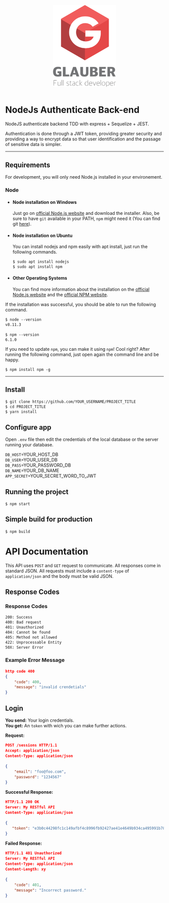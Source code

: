 <div style="width: 100%; display: flex; align-items: center; justify-content: center;">
    <p align="center">
        <img width="200px" src="./logo.png" alt="">
    </p>
</div>

# NodeJs Authenticate Back-end

NodeJS authenticate backend TDD with express + Sequelize + JEST.

Authentication is done through a JWT token, providing greater security and providing a way to encrypt data so that user identification and the passage of sensitive data is simpler.

---
## Requirements

For development, you will only need Node.js installed in your environement.

### Node
- #### Node installation on Windows

  Just go on [official Node.js website](https://nodejs.org/) and download the installer.
Also, be sure to have `git` available in your PATH, `npm` might need it (You can find git [here](https://git-scm.com/)).

- #### Node installation on Ubuntu

  You can install nodejs and npm easily with apt install, just run the following commands.

      $ sudo apt install nodejs
      $ sudo apt install npm

- #### Other Operating Systems
  You can find more information about the installation on the [official Node.js website](https://nodejs.org/) and the [official NPM website](https://npmjs.org/).

If the installation was successful, you should be able to run the following command.

    $ node --version
    v8.11.3

    $ npm --version
    6.1.0

If you need to update `npm`, you can make it using `npm`! Cool right? After running the following command, just open again the command line and be happy.

    $ npm install npm -g

---

## Install

    $ git clone https://github.com/YOUR_USERNAME/PROJECT_TITLE
    $ cd PROJECT_TITLE
    $ yarn install

## Configure app

Open `.env` file then edit  the credentials of the local database or the server running your database.

`DB_HOST`=YOUR_HOST_DB<br>
`DB_USER`=YOUR_USER_DB<br>
`DB_PASS`=YOUR_PASSWORD_DB<br>
`DB_NAME`=YOUR_DB_NAME<br>
`APP_SECRET`=YOUR_SECRET_WORD_TO_JWT<br>

## Running the project

    $ npm start

## Simple build for production

    $ npm build

# API Documentation
This API uses `POST` and `GET` request to communicate. All responses come in standard JSON. All requests must include a `content-type` of `application/json` and the body must be valid JSON.

## Response Codes 
### Response Codes
```
200: Success
400: Bad request
401: Unauthorized
404: Cannot be found
405: Method not allowed
422: Unprocessable Entity 
50X: Server Error
```

### Example Error Message
```json
http code 400
{
    "code": 400,
    "message": "invalid crendetials"
}
```

## Login
**You send:**  Your  login credentials.<br>
**You get:** An `token` with wich you can make further actions.

**Request:**
```json
POST /sessions HTTP/1.1
Accept: application/json
Content-Type: application/json

{
    "email": "foo@foo.com",
    "password": "1234567" 
}
```
**Successful Response:**
```json
HTTP/1.1 200 OK
Server: My RESTful API
Content-Type: application/json

{
   "token": "e3b0c44298fc1c149afbf4c8996fb92427ae41e4649b934ca495991b7852b855"
}
```
**Failed Response:**
```json
HTTP/1.1 401 Unauthorized
Server: My RESTful API
Content-Type: application/json
Content-Length: xy

{
    "code": 401,
    "message": "Incorrect password."
}
``` 